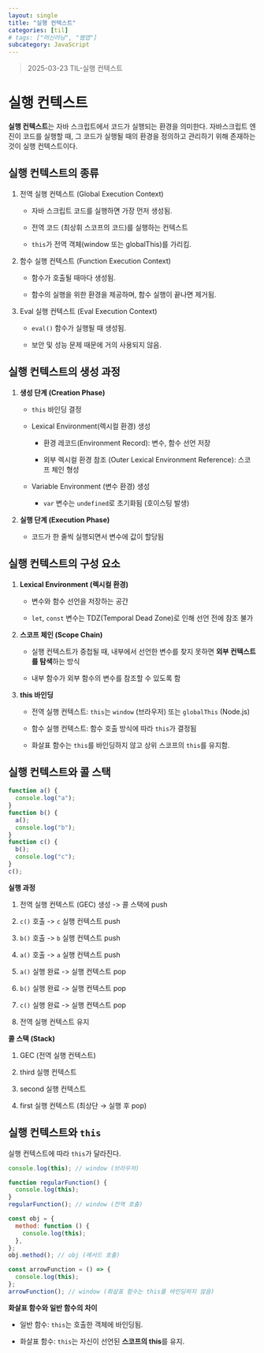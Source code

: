 ```yaml
---
layout: single
title: "실행 컨텍스트"
categories: [til]
# tags: ["머신러닝", "웹앱"]
subcategory: JavaScript
---
```


> 2025-03-23 TIL-실행 컨텍스트

# 실행 컨텍스트

**실행 컨텍스트**는 자바 스크립트에서 코드가 실행되는 환경을 의미한다. 자바스크립트 엔진이 코드를 실행할 때, 그 코드가 실행될 때의 환경을 정의하고 관리하기 위해 존재하는 것이 실행 컨텍스트이다.

## 실행 컨텍스트의 종류

1. 전역 실행 컨텍스트 (Global Execution Context)

   - 자바 스크립트 코드를 실행하면 가장 먼저 생성됨.

   - 전역 코드 (최상휘 스코프의 코드)를 실행하는 컨텍스트

   - `this`가 전역 객체(window 또는 globalThis)를 가리킴.

2. 함수 실행 컨텍스트 (Function Execution Context)

   - 함수가 호출될 때마다 생성됨.

   - 함수의 실행을 위한 환경을 제공하며, 함수 실행이 끝나면 제거됨.

3. Eval 실행 컨텍스트 (Eval Execution Context)

   - `eval()` 함수가 실행될 때 생성됨.

   - 보안 및 성능 문제 때문에 거의 사용되지 않음.

## 실행 컨텍스트의 생성 과정

1. **생성 단계 (Creation Phase)**

   - `this` 바인딩 결정

   - Lexical Environment(렉시컬 환경) 생성

     - 환경 레코드(Environment Record): 변수, 함수 선언 저장

     - 외부 렉시컬 환경 참조 (Outer Lexical Environment Reference): 스코프 체인 형성

   - Variable Environment (변수 환경) 생성

     - `var` 변수는 `undefined`로 초기화됨 (호이스팅 발생)

2. **실행 단계 (Execution Phase)**

   - 코드가 한 줄씩 실행되면서 변수에 값이 할당됨

## 실행 컨텍스트의 구성 요소

1. **Lexical Environment (렉시컬 환경)**

   - 변수와 함수 선언을 저장하는 공간

   - `let`, `const` 변수는 TDZ(Temporal Dead Zone)로 인해 선언 전에 참조 불가

2. **스코프 체인 (Scope Chain)**

   - 실행 컨텍스트가 중첩될 때, 내부에서 선언한 변수를 찾지 못하면 **외부 컨텍스트를 탐색**하는 방식

   - 내부 함수가 외부 함수의 변수를 참조할 수 있도록 함

3. **this 바인딩**

   - 전역 실행 컨텍스트: `this`는 `window` (브라우저) 또는 `globalThis` (Node.js)

   - 함수 실행 컨텍스트: 함수 호출 방식에 따라 `this`가 결정됨

   - 화살표 함수는 `this`를 바인딩하지 않고 상위 스코프의 `this`를 유지함.

## 실행 컨텍스트와 콜 스택

```js
function a() {
  console.log("a");
}
function b() {
  a();
  console.log("b");
}
function c() {
  b();
  console.log("c");
}
c();
```

**실행 과정**

1. 전역 실행 컨텍스트 (GEC) 생성 -> 콜 스택에 push

2. `c()` 호출 -> `c` 실행 컨텍스트 push

3. `b()` 호출 -> `b` 실행 컨텍스트 push

4. `a()` 호출 -> `a` 실행 컨텍스트 push

5. `a()` 실행 완료 -> 실행 컨텍스트 pop

6. `b()` 실행 완료 -> 실행 컨텍스트 pop

7. `c()` 실행 완료 -> 실행 컨텍스트 pop

8. 전역 실행 컨텍스트 유지

**콜 스택 (Stack)**

1. GEC (전역 실행 컨텍스트)

2. third 실행 컨텍스트

3. second 실행 컨텍스트

4. first 실행 컨텍스트 (최상단 → 실행 후 pop)

## 실행 컨텍스트와 `this`

실행 컨텍스트에 따라 `this`가 달라진다.

```js
console.log(this); // window (브라우저)

function regularFunction() {
  console.log(this);
}
regularFunction(); // window (전역 호출)

const obj = {
  method: function () {
    console.log(this);
  },
};
obj.method(); // obj (메서드 호출)

const arrowFunction = () => {
  console.log(this);
};
arrowFunction(); // window (화살표 함수는 this를 바인딩하지 않음)
```

**화살표 함수와 일반 함수의 차이**

- 일반 함수: `this`는 호출한 객체에 바인딩됨.

- 화살표 함수: `this`는 자신이 선언된 **스코프의 this**를 유지.
